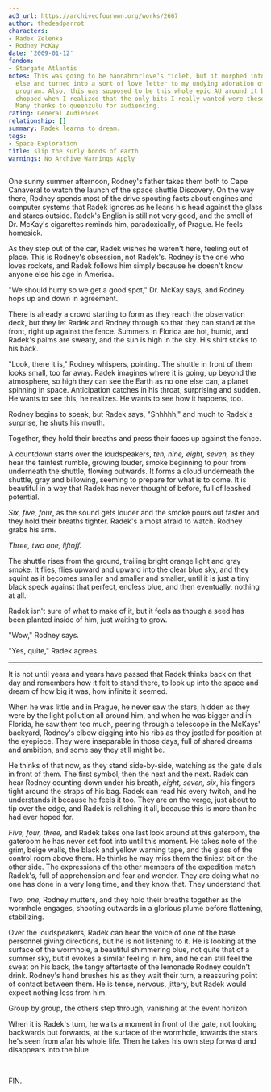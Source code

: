 ```yaml
---
ao3_url: https://archiveofourown.org/works/2667
author: thedeadparrot
characters:
- Radek Zelenka
- Rodney McKay
date: '2009-01-12'
fandom:
- Stargate Atlantis
notes: This was going to be hannahrorlove's ficlet, but it morphed into something
  else and turned into a sort of love letter to my undying adoration of the space
  program. Also, this was supposed to be this whole epic AU around it but that got
  chopped when I realized that the only bits I really wanted were these two scenes.
  Many thanks to queenzulu for audiencing.
rating: General Audiences
relationship: []
summary: Radek learns to dream.
tags:
- Space Exploration
title: slip the surly bonds of earth
warnings: No Archive Warnings Apply
---
```


One sunny summer afternoon, Rodney's father takes them both to Cape Canaveral to watch the launch of the space shuttle Discovery. On the way there, Rodney spends most of the drive spouting facts about engines and computer systems that Radek ignores as he leans his head against the glass and stares outside. Radek's English is still not very good, and the smell of Dr. McKay's cigarettes reminds him, paradoxically, of Prague. He feels homesick.

As they step out of the car, Radek wishes he weren't here, feeling out of place. This is Rodney's obsession, not Radek's. Rodney is the one who loves rockets, and Radek follows him simply because he doesn't know anyone else his age in America.

"We should hurry so we get a good spot," Dr. McKay says, and Rodney hops up and down in agreement.

There is already a crowd starting to form as they reach the observation deck, but they let Radek and Rodney through so that they can stand at the front, right up against the fence. Summers in Florida are hot, humid, and Radek's palms are sweaty, and the sun is high in the sky. His shirt sticks to his back.

"Look, there it is," Rodney whispers, pointing. The shuttle in front of them looks small, too far away. Radek imagines where it is going, up beyond the atmosphere, so high they can see the Earth as no one else can, a planet spinning in space. Anticipation catches in his throat, surprising and sudden. He wants to see this, he realizes. He wants to see how it happens, too.

Rodney begins to speak, but Radek says, "Shhhhh," and much to Radek's surprise, he shuts his mouth.

Together, they hold their breaths and press their faces up against the fence.

A countdown starts over the loudspeakers, *ten, nine, eight, seven,* as they hear the faintest rumble, growing louder, smoke beginning to pour from underneath the shuttle, flowing outwards. It forms a cloud underneath the shuttle, gray and billowing, seeming to prepare for what is to come. It is beautiful in a way that Radek has never thought of before, full of leashed potential.

*Six, five, four*, as the sound gets louder and the smoke pours out faster and they hold their breaths tighter. Radek's almost afraid to watch. Rodney grabs his arm.


*Three, two one, liftoff.*


The shuttle rises from the ground, trailing bright orange light and gray smoke. It flies, flies upward and upward into the clear blue sky, and they squint as it becomes smaller and smaller and smaller, until it is just a tiny black speck against that perfect, endless blue, and then eventually, nothing at all.

Radek isn't sure of what to make of it, but it feels as though a seed has been planted inside of him, just waiting to grow.

"Wow," Rodney says.

"Yes, quite," Radek agrees.



---

It is not until years and years have passed that Radek thinks back on that day and remembers how it felt to stand there, to look up into the space and dream of how big it was, how infinite it seemed.

When he was little and in Prague, he never saw the stars, hidden as they were by the light pollution all around him, and when he was bigger and in Florida, he saw them too much, peering through a telescope in the McKays' backyard, Rodney's elbow digging into his ribs as they jostled for position at the eyepiece. They were inseparable in those days, full of shared dreams and ambition, and some say they still might be.

He thinks of that now, as they stand side-by-side, watching as the gate dials in front of them. The first symbol, then the next and the next. Radek can hear Rodney counting down under his breath, *eight, seven, six*, his fingers tight around the straps of his bag. Radek can read his every twitch, and he understands it because he feels it too. They are on the verge, just about to tip over the edge, and Radek is relishing it all, because this is more than he had ever hoped for.

*Five, four, three,* and Radek takes one last look around at this gateroom, the gateroom he has never set foot into until this moment. He takes note of the grim, beige walls, the black and yellow warning tape, and the glass of the control room above them. He thinks he may miss them the tiniest bit on the other side. The expressions of the other members of the expedition match Radek's, full of apprehension and fear and wonder. They are doing what no one has done in a very long time, and they know that. They understand that.

*Two, one,* Rodney mutters, and they hold their breaths together as the wormhole engages, shooting outwards in a glorious plume before flattening, stabilizing.

Over the loudspeakers, Radek can hear the voice of one of the base personnel giving directions, but he is not listening to it. He is looking at the surface of the wormhole, a beautiful shimmering blue, not quite that of a summer sky, but it evokes a similar feeling in him, and he can still feel the sweat on his back, the tangy aftertaste of the lemonade Rodney couldn't drink. Rodney's hand brushes his as they wait their turn, a reassuring point of contact between them. He is tense, nervous, jittery, but Radek would expect nothing less from him.

Group by group, the others step through, vanishing at the event horizon.

When it is Radek's turn, he waits a moment in front of the gate, not looking backwards but forwards, at the surface of the wormhole, towards the stars he's seen from afar his whole life. Then he takes his own step forward and disappears into the blue.

 

FIN.